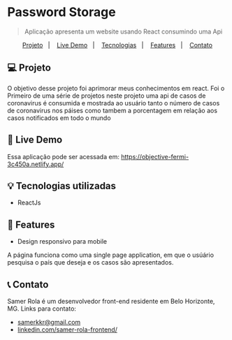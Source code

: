 # Password Storage
> Aplicação apresenta um website usando React consumindo uma Api 

<p align="center">
  <a href="#computer-projeto">Projeto</a>&nbsp;&nbsp;&nbsp;|&nbsp;&nbsp;&nbsp;
  <a href="#high_brightness-live-demo">Live Demo</a>&nbsp;&nbsp;&nbsp;|&nbsp;&nbsp;&nbsp;
  <a href="#bulb-tecnologias-utilizadas">Tecnologias</a>&nbsp;&nbsp;&nbsp;|&nbsp;&nbsp;&nbsp;
  <a href="#memo-features">Features</a>&nbsp;&nbsp;&nbsp;|&nbsp;&nbsp;&nbsp;
  <a href="#telephone_receiver-contato">Contato</a>
</p>


## :computer: Projeto
O objetivo desse projeto foi aprimorar meus conhecimentos em react. Foi o Primeiro de uma série de projetos
neste projeto uma api de casos de coronavirus é consumida e mostrada ao usuário tanto o número de casos de 
coronavirus nos páises como tambem a porcentagem em relação aos casos notificados em todo o mundo


## :high_brightness: Live Demo
Essa aplicação pode ser acessada em: https://objective-fermi-3c450a.netlify.app/
## :bulb: Tecnologias utilizadas
* ReactJs



## :memo: Features

* Design responsivo para mobile


A página funciona como uma single page application, em que o usúário pesquisa o país que deseja e os casos são apresentados.

## :telephone_receiver: Contato
Samer Rola é um desenvolvedor front-end residente em Belo Horizonte, MG. Links para contato:

* samerkkr@gmail.com
* [linkedin.com/samer-rola-frontend/](https://www.linkedin.com/in/samer-rola-frontend/)
